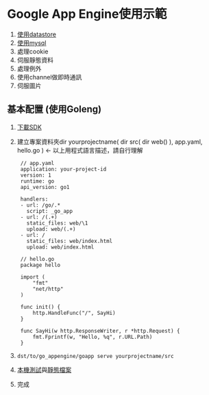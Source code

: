 # Google App Engine使用示範

1. [使用datastore](goapp/src/tur/datastore/)
1. [使用mysql](goapp/src/tur/cloudsql/)
1. 處理cookie
1. 伺服靜態資料
1. 處理例外
1. 使用channel做即時通訊
1. 伺服圖片

## 基本配置 (使用Goleng)


1. [下載SDK](https://cloud.google.com/appengine/docs/go/quickstart)
1. 建立專案資料夾dir yourprojectname( dir src( dir web() ), app.yaml, hello.go ) <- 以上用程式語言描述，請自行理解

        // app.yaml
        application: your-project-id
        version: 1
        runtime: go
        api_version: go1

        handlers:
        - url: /go/.*
          script: _go_app
        - url: /(.+)
          static_files: web/\1
          upload: web/(.+)
        - url: /
          static_files: web/index.html
          upload: web/index.html
    
        // hello.go
        package hello

        import (
            "fmt"
            "net/http"
        )

        func init() {
            http.HandleFunc("/", SayHi)
        }

        func SayHi(w http.ResponseWriter, r *http.Request) {
            fmt.Fprintf(w, "Hello, %q", r.URL.Path)
        }
1. ```dst/to/go_appengine/goapp serve yourprojectname/src```
1. [本機測試](//localhost:8080/go/)與[靜態檔案](//localhost:8080/)
1. 完成